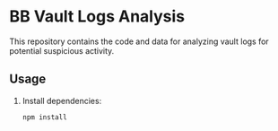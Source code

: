 # BB Vault Logs Analysis

This repository contains the code and data for analyzing vault logs for potential suspicious activity.

## Usage
1. Install dependencies:
   ```bash
   npm install

